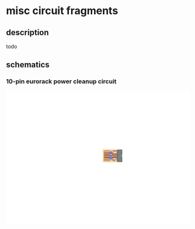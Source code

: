 # misc circuit fragments

## description

todo

## schematics

### 10-pin eurorack power cleanup circuit
![10-pin eurorack power cleanup circuit schematic](./eurorack_power_cleanup_circuit.png)
